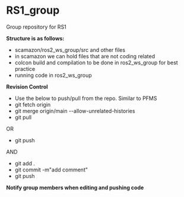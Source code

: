# RS1_group
Group repository for RS1

**Structure is as follows:**
- scamazon/ros2_ws_group/src and other files
- in scamazon we can hold files that are not coding related
- colcon build and compilation to be done in ros2_ws_group for best practice
- running code in ros2_ws_group

**Revision Control**
- Use the below to push/pull from the repo. Similar to PFMS
- git fetch origin
- git merge origin/main --allow-unrelated-histories
- git pull

OR
- git push

AND
- git add .
- git commit -m"add comment"
- git push

**Notify group members when editing and pushing code**


